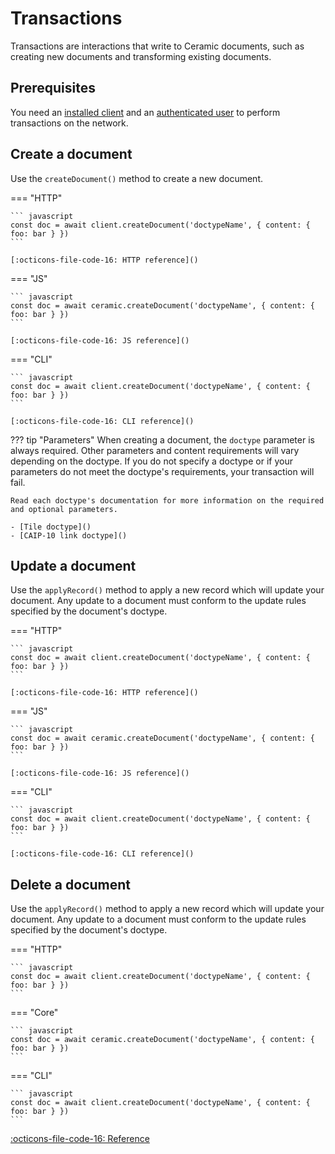# Transactions
Transactions are interactions that write to Ceramic documents, such as creating new documents and transforming existing documents.

## Prerequisites
You need an [installed client]() and an [authenticated user]() to perform transactions on the network.

## Create a document
Use the `createDocument()` method to create a new document.

=== "HTTP"

    ``` javascript
    const doc = await client.createDocument('doctypeName', { content: { foo: bar } })
    ```

    [:octicons-file-code-16: HTTP reference]()

=== "JS"

    ``` javascript
    const doc = await ceramic.createDocument('doctypeName', { content: { foo: bar } })
    ```

    [:octicons-file-code-16: JS reference]()

=== "CLI"

    ``` javascript
    const doc = await client.createDocument('doctypeName', { content: { foo: bar } })
    ```

    [:octicons-file-code-16: CLI reference]()

??? tip "Parameters"
    When creating a document, the `doctype` parameter is always required. Other parameters and content requirements will vary depending on the doctype. If you do not specify a doctype or if your parameters do not meet the doctype's requirements, your transaction will fail. 
    
    Read each doctype's documentation for more information on the required and optional parameters.

    - [Tile doctype]()
    - [CAIP-10 link doctype]() 

## Update a document
Use the `applyRecord()` method to apply a new record which will update your document. Any update to a document must conform to the update rules specified by the document's doctype.

=== "HTTP"

    ``` javascript
    const doc = await client.createDocument('doctypeName', { content: { foo: bar } })
    ```

    [:octicons-file-code-16: HTTP reference]()

=== "JS"

    ``` javascript
    const doc = await ceramic.createDocument('doctypeName', { content: { foo: bar } })
    ```

    [:octicons-file-code-16: JS reference]()

=== "CLI"

    ``` javascript
    const doc = await client.createDocument('doctypeName', { content: { foo: bar } })
    ```
    
    [:octicons-file-code-16: CLI reference]()

## Delete a document
Use the `applyRecord()` method to apply a new record which will update your document. Any update to a document must conform to the update rules specified by the document's doctype.

=== "HTTP"

    ``` javascript
    const doc = await client.createDocument('doctypeName', { content: { foo: bar } })
    ```

=== "Core"

    ``` javascript
    const doc = await ceramic.createDocument('doctypeName', { content: { foo: bar } })
    ```

=== "CLI"

    ``` javascript
    const doc = await client.createDocument('doctypeName', { content: { foo: bar } })
    ```

[:octicons-file-code-16: Reference]()

</br>
</br>
</br>